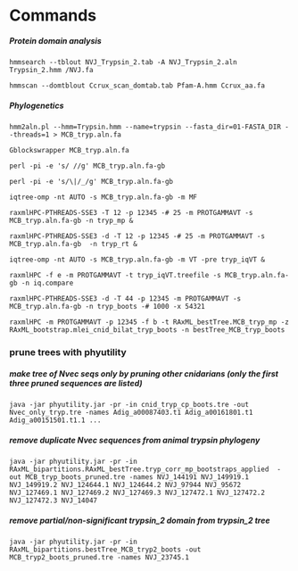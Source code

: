 # Commands

##### Protein domain analysis

    hmmsearch --tblout NVJ_Trypsin_2.tab -A NVJ_Trypsin_2.aln Trypsin_2.hmm /NVJ.fa

    hmmscan --domtblout Ccrux_scan_domtab.tab Pfam-A.hmm Ccrux_aa.fa 

##### Phylogenetics

    hmm2aln.pl --hmm=Trypsin.hmm --name=trypsin --fasta_dir=01-FASTA_DIR --threads=1 > MCB_tryp.aln.fa

    Gblockswrapper MCB_tryp.aln.fa

    perl -pi -e 's/ //g' MCB_tryp.aln.fa-gb

    perl -pi -e 's/\|/_/g' MCB_tryp.aln.fa-gb

    iqtree-omp -nt AUTO -s MCB_tryp.aln.fa-gb -m MF

    raxmlHPC-PTHREADS-SSE3 -T 12 -p 12345 -# 25 -m PROTGAMMAVT -s MCB_tryp.aln.fa-gb -n tryp_mp &

    raxmlHPC-PTHREADS-SSE3 -d -T 12 -p 12345 -# 25 -m PROTGAMMAVT -s MCB_tryp.aln.fa-gb  -n tryp_rt &

    iqtree-omp -nt AUTO -s MCB_tryp.aln.fa-gb -m VT -pre tryp_iqVT &

    raxmlHPC -f e -m PROTGAMMAVT -t tryp_iqVT.treefile -s MCB_tryp.aln.fa-gb -n iq.compare

    raxmlHPC-PTHREADS-SSE3 -d -T 44 -p 12345 -m PROTGAMMAVT -s MCB_tryp.aln.fa-gb -n tryp_boots -# 1000 -x 54321

    raxmlHPC -m PROTGAMMAVT -p 12345 -f b -t RAxML_bestTree.MCB_tryp_mp -z RAxML_bootstrap.mlei_cnid_bilat_tryp_boots -n bestTree_MCB_tryp_boots

### prune trees with phyutility

##### make tree of Nvec seqs only by pruning other cnidarians (only the first three pruned sequences are listed)

    java -jar phyutility.jar -pr -in cnid_tryp_cp_boots.tre -out Nvec_only_tryp.tre -names Adig_a00087403.t1 Adig_a00161801.t1 Adig_a00151501.t1.1 ... 

##### remove duplicate Nvec sequences from animal trypsin phylogeny

    java -jar phyutility.jar -pr -in RAxML_bipartitions.RAxML_bestTree.tryp_corr_mp_bootstraps_applied  -out MCB_tryp_boots_pruned.tre -names NVJ_144191 NVJ_149919.1 NVJ_149919.2 NVJ_124644.1 NVJ_124644.2 NVJ_97944 NVJ_95672 NVJ_127469.1 NVJ_127469.2 NVJ_127469.3 NVJ_127472.1 NVJ_127472.2 NVJ_127472.3 NVJ_14047

##### remove partial/non-significant trypsin_2 domain from trypsin_2 tree

    java -jar phyutility.jar -pr -in RAxML_bipartitions.bestTree_MCB_tryp2_boots -out MCB_tryp2_boots_pruned.tre -names NVJ_23745.1




